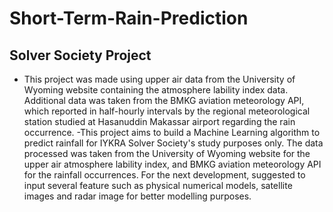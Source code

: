 # Short-Term-Rain-Prediction
## Solver Society Project
- This project was made using upper air data from the University of Wyoming website containing the atmosphere lability index data. Additional data was taken from the BMKG aviation meteorology API, which reported in half-hourly intervals by the regional meteorological station studied at Hasanuddin Makassar airport regarding the rain occurrence.
-This project aims to build a Machine Learning algorithm to predict rainfall for IYKRA Solver Society's study purposes only. The data processed was taken from the University of Wyoming website for the upper air atmosphere lability index, and BMKG aviation meteorology API for the rainfall occurrences. For the next development, suggested to input several feature such as physical numerical models, satellite images and radar image for better modelling purposes.
